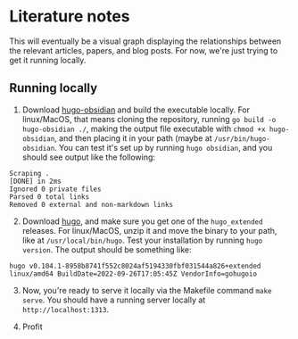 # Literature notes

This will eventually be a visual graph displaying the relationships between the relevant articles, papers, and blog posts. For now, we're just trying to get it running locally.

## Running locally

1. Download [hugo-obsidian](https://github.com/jackyzha0/hugo-obsidian) and build the executable locally. For linux/MacOS, that means cloning the repository, running `go build -o hugo-obsidian ./`, making the output file executable with `chmod +x hugo-obsidian`, and then placing it in your path (maybe at `/usr/bin/hugo-obsidian`. You can test it's set up by running `hugo obsidian`, and you should see output like the following:

```
Scraping .
[DONE] in 2ms
Ignored 0 private files 
Parsed 0 total links 
Removed 0 external and non-markdown links
```

2. Download [hugo](https://github.com/gohugoio/hugo/releases), and make sure you get one of the `hugo_extended` releases. For linux/MacOS, unzip it and move the binary to your path, like at `/usr/local/bin/hugo`. Test your installation by running `hugo version`. The output should be something like:

```
hugo v0.104.1-8958b8741f552c8024af5194330fbf031544a826+extended linux/amd64 BuildDate=2022-09-26T17:05:45Z VendorInfo=gohugoio
```

3. Now, you're ready to serve it locally via the Makefile command `make serve`. You should have a running server locally at `http://localhost:1313`.

4. Profit
